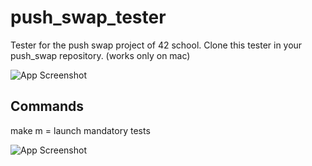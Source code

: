 # push_swap_tester
Tester for the push swap project of 42 school.
Clone this tester in your push_swap repository. (works only on mac)

![App Screenshot](https://via.placeholder.com/468x300?text=App+Screenshot+Here)

## Commands

make m = launch mandatory tests

![App Screenshot](https://via.placeholder.com/468x300?text=App+Screenshot+Here)